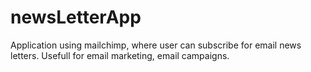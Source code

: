 # newsLetterApp
Application using mailchimp, where user can subscribe for email news letters. Usefull for email marketing, email campaigns. 
